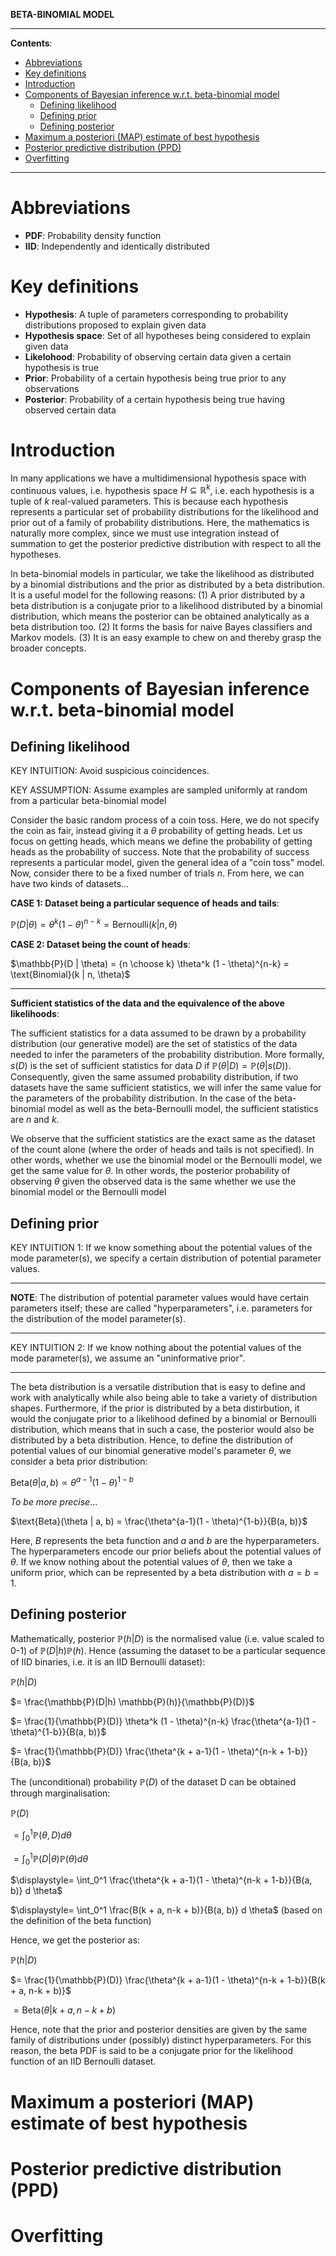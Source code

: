 **BETA-BINOMIAL MODEL**

---

**Contents**:

- [Abbreviations](#abbreviations)
- [Key definitions](#key-definitions)
- [Introduction](#introduction)
- [Components of Bayesian inference w.r.t. beta-binomial model](#components-of-bayesian-inference-wrt-beta-binomial-model)
  - [Defining likelihood](#defining-likelihood)
  - [Defining prior](#defining-prior)
  - [Defining posterior](#defining-posterior)
- [Maximum a posteriori (MAP) estimate of best hypothesis](#maximum-a-posteriori-map-estimate-of-best-hypothesis)
- [Posterior predictive distribution (PPD)](#posterior-predictive-distribution-ppd)
- [Overfitting](#overfitting)

---

# Abbreviations
- **PDF**: Probability density function
- **IID**: Independently and identically distributed

# Key definitions

- **Hypothesis**: A tuple of parameters corresponding to probability distributions proposed to explain given data
- **Hypothesis space**: Set of all hypotheses being considered to explain given data
- **Likelohood**: Probability of observing certain data given a certain hypothesis is true
- **Prior**: Probability of a certain hypothesis being true prior to any observations
- **Posterior**: Probability of a certain hypothesis being true having observed certain data

# Introduction
In many applications we have a multidimensional hypothesis space with continuous values, i.e. hypothesis space $H \subseteq \mathbb{R}^k$, i.e. each hypothesis is a tuple of $k$ real-valued parameters. This is because each hypothesis represents a particular set of probability distributions for the likelihood and prior out of a family of probability distributions. Here, the mathematics is naturally more complex, since we must use integration instead of summation to get the posterior predictive distribution with respect to all the hypotheses.

In beta-binomial models in particular, we take the likelihood as distributed by a binomial distributions and the prior as distributed by a beta distribution. It is a useful model for the following reasons: (1) A prior distributed by a beta distribution is a conjugate prior to a likelihood distributed by a binomial distribution, which means the posterior can be obtained analytically as a beta distribution too. (2) It forms the basis for naive Bayes classifiers and Markov models. (3) It is an easy example to chew on and thereby grasp the broader concepts.

# Components of Bayesian inference w.r.t. beta-binomial model
## Defining likelihood
KEY INTUITION: Avoid suspicious coincidences.

KEY ASSUMPTION: Assume examples are sampled uniformly at random from a particular beta-binomial model

Consider the basic random process of a coin toss. Here, we do not specify the coin as fair, instead giving it a $\theta$ probability of getting heads. Let us focus on getting heads, which means we define the probability of getting heads as the probability of success. Note that the probability of success represents a particular model, given the general idea of a "coin toss" model. Now, consider there to be a fixed number of trials $n$. From here, we can have two kinds of datasets...

**CASE 1: Dataset being a particular sequence of heads and tails**:

$\mathbb{P}(D | \theta) = \theta^k (1 - \theta)^{n-k} = \text{Bernoulli}(k | n, \theta)$

**CASE 2: Dataset being the count of heads**:

$\mathbb{P}(D | \theta) = {n \choose k} \theta^k (1 - \theta)^{n-k} = \text{Binomial}(k | n, \theta)$

---

**Sufficient statistics of the data and the equivalence of the above likelihoods**:

The sufficient statistics for a data assumed to be drawn by a probability distribution (our generative model) are the set of statistics of the data needed to infer the parameters of the probability distribution. More formally, $s(D)$ is the set of sufficient statistics for data $D$ if $\mathbb{P}(\theta | D) = \mathbb{P}(\theta | s(D))$. Consequently, given the same assumed probability distribution, if two datasets have the same sufficient statistics, we will infer the same value for the parameters of the probability distribution. In the case of the beta-binomial model as well as the beta-Bernoulli model, the sufficient statistics are $n$ and $k$.

We observe that the sufficient statistics are the exact same as the dataset of the count alone (where the order of heads and tails is not specified). In other words, whether we use the binomial model or the Bernoulli model, we get the same value for $\theta$. In other words, the posterior probability of observing $\theta$ given the observed data is the same whether we use the binomial model or the Bernoulli model

## Defining prior
KEY INTUITION 1: If we know something about the potential values of the mode parameter(s), we specify a certain distribution of potential parameter values.

---

**NOTE**: The distribution of potential parameter values would have certain parameters itself; these are called "hyperparameters", i.e. parameters for the distribution of the model parameter(s).

---

KEY INTUITION 2: If we know nothing about the potential values of the mode parameter(s), we assume an "uninformative prior".

---

The beta distribution is a versatile distribution that is easy to define and work with analytically while also being able to take a variety of distribution shapes. Furthermore, if the prior is distributed by a beta distirbution, it would the conjugate prior to a likelihood defined by a binomial or Bernoulli distribution, which means that in such a case, the posterior would also be distributed by a beta distribution. Hence, to define the distribution of potential values of our binomial generative model's parameter $\theta$, we consider a beta prior distribution:

$\text{Beta}(\theta | a, b) \propto \theta^{a-1}(1 - \theta)^{1-b}$

_To be more precise_...

$\text{Beta}(\theta | a, b) = \frac{\theta^{a-1}(1 - \theta)^{1-b}}{B(a, b)}$

Here, $B$ represents the beta function and $a$ and $b$ are the hyperparameters. The hyperparameters encode our prior beliefs about the potential values of $\theta$. If we know nothing about the potential values of $\theta$, then we take a uniform prior, which can be represented by a beta distribution with $a = b = 1$.
 
## Defining posterior
Mathematically, posterior  $\mathbb{P}(h|D)$ is the normalised value (i.e. value scaled to 0-1) of $\mathbb{P}(D|h) \mathbb{P}(h)$. Hence (assuming the dataset to be a particular sequence of IID binaries, i.e. it is an IID Bernoulli dataset):

$\mathbb{P}(h|D)$

$= \frac{\mathbb{P}(D|h) \mathbb{P}(h)}{\mathbb{P}(D)}$

$= \frac{1}{\mathbb{P}(D)} \theta^k (1 - \theta)^{n-k} \frac{\theta^{a-1}(1 - \theta)^{1-b}}{B(a, b)}$

$= \frac{1}{\mathbb{P}(D)} \frac{\theta^{k + a-1}(1 - \theta)^{n-k + 1-b}}{B(a, b)}$

The (unconditional) probability $\mathbb{P}(D)$ of the dataset D can be obtained through marginalisation:

$\mathbb{P}(D)$

$\displaystyle= \int_0^1 \mathbb{P}(\theta, D) d \theta$

$\displaystyle= \int_0^1 \mathbb{P}(D | \theta) \mathbb{P}(\theta) d \theta$

$\displaystyle= \int_0^1 \frac{\theta^{k + a-1}(1 - \theta)^{n-k + 1-b}}{B(a, b)} d \theta$

$\displaystyle= \int_0^1 \frac{B(k + a, n-k + b)}{B(a, b)} d \theta$ (based on the definition of the beta function)

Hence, we get the posterior as:

$\mathbb{P}(h|D)$

$= \frac{1}{\mathbb{P}(D)} \frac{\theta^{k + a-1}(1 - \theta)^{n-k + 1-b}}{B(k + a, n-k + b)}$

$= \text{Beta}(\theta | k + a, n-k + b)$

Hence, note that the prior and posterior densities are given by the same family of distributions under (possibly) distinct hyperparameters. For this reason, the beta PDF is said to be a conjugate prior for the likelihood function of an IID Bernoulli dataset.

# Maximum a posteriori (MAP) estimate of best hypothesis


# Posterior predictive distribution (PPD)

# Overfitting
